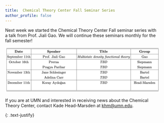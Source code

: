 ```yaml
---
title:  Chemical Theory Center Fall Seminar Series
author_profile: false
---
```

 
Next week we started the Chemical Theory Center Fall seminar series with a talk from Prof. Jiali Gao. We will continue these seminars monthly for the fall semester!

 <img src="/assets/images/CTC_fall_seminar_series_2025.jpeg" alt="">
 
If you are at UMN and interested in receiving news about the Chemical Theory Center, contact Kade Head-Marsden at  <a href = "mailto: khm@umn.edu">khm@umn.edu</a>. 

{: .text-justify}
